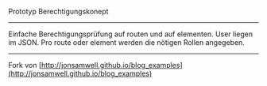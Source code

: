 Prototyp Berechtigungskonept
****************************
Einfache Berechtigungsprüfung auf routen und auf elementen.
User liegen im JSON. Pro route oder element werden die nötigen Rollen angegeben. 

****************************
Fork von [http://jonsamwell.github.io/blog_examples](http://jonsamwell.github.io/blog_examples)
